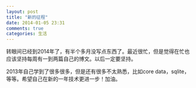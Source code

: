 ```yaml
---
layout: post
title: "新的征程"
date: 2014-01-05 23:31
comments: true
categories: 生活
---
```


转眼间已经到2014年了，有半个多月没写点东西了。最近很忙，但是觉得在忙也应该坚持每周有一到两篇自己的博文。以后一定要坚持。

2013年自己学到了很多很多，但是还有很多不太熟悉，比如core data，sqlite，等等。希望自己在新的一年技术更进一步！加油。